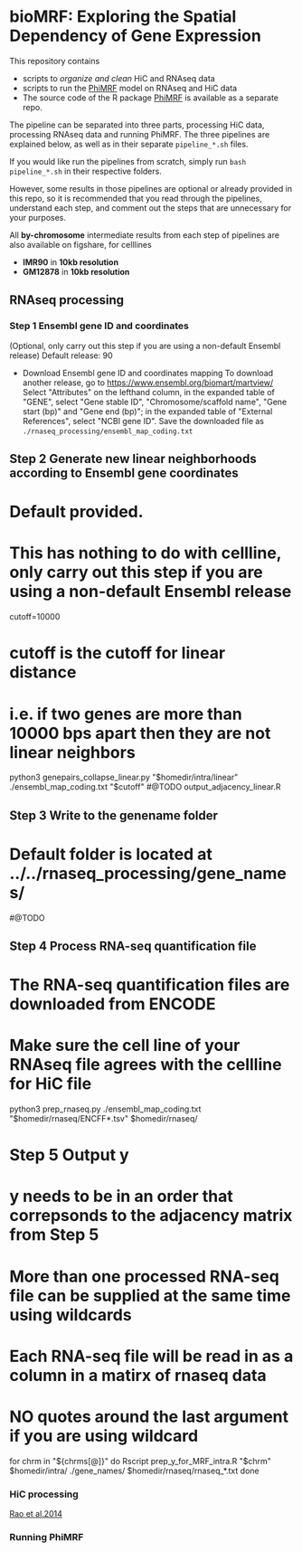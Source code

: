 # bioMRF: Exploring the Spatial Dependency of Gene Expression
This repository contains 
- scripts to *organize and clean* HiC and RNAseq data
- scripts to run the [PhiMRF](https://github.com/ashleyzhou972/PhiMRF) model on RNAseq and HiC data
- The source code of the R package [PhiMRF](https://github.com/ashleyzhou972/PhiMRF) is available as a separate repo.


The pipeline can be separated into three parts, processing HiC data, processing RNAseq data and running PhiMRF.
The three pipelines are explained below, as well as in their separate `pipeline_*.sh` files.

If you would like run the pipelines from scratch, simply run `bash pipeline_*.sh` in their respective folders.

However, some results in those pipelines are optional or already provided in this repo, so it is recommended that you read through the pipelines, understand each step, and comment out the steps that are unnecessary for your purposes.

All **by-chromosome** intermediate results from each step of pipelines are also available on figshare, for celllines 
- **IMR90** in **10kb resolution**
- **GM12878** in **10kb resolution**

## RNAseq processing

### Step 1  Ensembl gene ID and coordinates 
(Optional, only carry out this step if you are using a non-default Ensembl release)
Default release: 90
-  Download Ensembl gene ID and coordinates mapping
To download another release, go to https://www.ensembl.org/biomart/martview/
Select "Attributes" on the lefthand column, in the expanded table of "GENE", select "Gene stable ID", "Chromosome/scaffold name", "Gene start (bp)" and "Gene end (bp)"; in the expanded table of "External References", select "NCBI gene ID".
Save the downloaded file as  `./rnaseq_processing/ensembl_map_coding.txt` 


## Step 2  Generate new linear neighborhoods according to Ensembl gene coordinates
# Default provided. 
# This has nothing to do with cellline, only carry out this step if you are using a non-default Ensembl release
cutoff=10000 
# cutoff is the cutoff for linear distance
# i.e. if two genes are more than 10000 bps apart then they are not linear neighbors
python3 genepairs_collapse_linear.py  "$homedir/intra/linear" ./ensembl_map_coding.txt  "$cutoff"
#@TODO output_adjacency_linear.R

## Step 3 Write to the genename folder
# Default folder is located at ../../rnaseq_processing/gene_names/
#@TODO


## Step 4 Process RNA-seq quantification file
# The RNA-seq quantification files are downloaded from ENCODE
# Make sure the cell line of your RNAseq file agrees with the cellline for HiC file
python3 prep_rnaseq.py  ./ensembl_map_coding.txt  "$homedir/rnaseq/ENCFF*.tsv"  $homedir/rnaseq/


# Step 5 Output y 
# y needs to be in an order that correpsonds to the adjacency matrix from Step 5
# More than one processed RNA-seq file can be supplied at the same time using wildcards
# Each RNA-seq file will be read in as a column in a matirx of rnaseq data
# NO quotes around the last argument if you are using wildcard
for chrm in "${chrms[@]}"
do
	Rscript prep_y_for_MRF_intra.R "$chrm" $homedir/intra/  ./gene_names/  $homedir/rnaseq/rnaseq_*.txt
done


### HiC processing
[Rao et al.2014](https://www.ncbi.nlm.nih.gov/pubmed/25497547)

### Running PhiMRF
